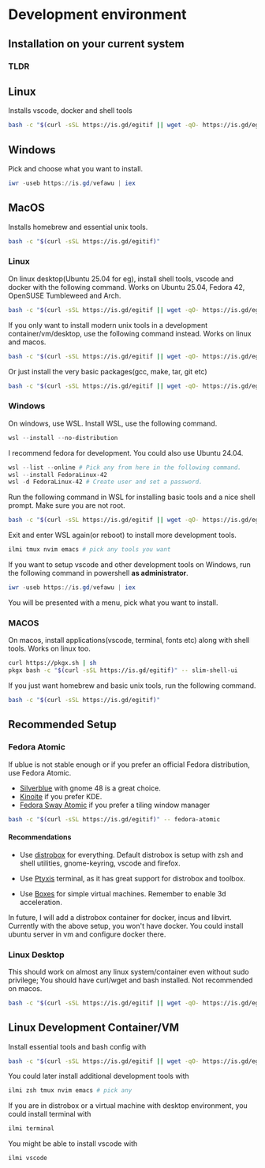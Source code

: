 # Development environment

## Installation on your current system

### TLDR

## Linux

Installs vscode, docker and shell tools

```bash
bash -c "$(curl -sSL https://is.gd/egitif || wget -qO- https://is.gd/egitif)" -- dev
```

## Windows

Pick and choose what you want to install.

```powershell
iwr -useb https://is.gd/vefawu | iex
```

## MacOS

Installs homebrew and essential unix tools.

```bash
bash -c "$(curl -sSL https://is.gd/egitif)"
```

### Linux

On linux desktop(Ubuntu 25.04 for eg), install shell tools, vscode and docker with the following command. Works on Ubuntu 25.04, Fedora 42, OpenSUSE Tumbleweed and Arch.

```bash
bash -c "$(curl -sSL https://is.gd/egitif || wget -qO- https://is.gd/egitif)" -- dev
```

If you only want to install modern unix tools in a development container/vm/desktop, use the following command instead. Works on linux and macos.

```bash
bash -c "$(curl -sSL https://is.gd/egitif || wget -qO- https://is.gd/egitif)" -- shell-slim
```

Or just install the very basic packages(gcc, make, tar, git etc)

```bash
bash -c "$(curl -sSL https://is.gd/egitif || wget -qO- https://is.gd/egitif)"
```

### Windows

On windows, use WSL. Install WSL, use  the following command.

```powershell
wsl --install --no-distribution
```

I recommend fedora for development. You could also use Ubuntu 24.04.

```powershell
wsl --list --online # Pick any from here in the following command.
wsl --install FedoraLinux-42
wsl -d FedoraLinux-42 # Create user and set a password.
```

Run the following command in WSL for installing basic tools and a nice shell prompt. Make sure you are not root.

```bash
bash -c "$(curl -sSL https://is.gd/egitif || wget -qO- https://is.gd/egitif)" -- wslbox
```

Exit and enter WSL again(or reboot) to install more development tools.

```bash
ilmi tmux nvim emacs # pick any tools you want
```

If you want to setup vscode and other development tools on Windows, run the following command in powershell **as administrator**.

```powershell
iwr -useb https://is.gd/vefawu | iex
```

You will be presented with a menu, pick what you want to install.


### MACOS

On macos, install applications(vscode, terminal, fonts etc) along with shell tools. Works on linux too.

```bash
curl https://pkgx.sh | sh
pkgx bash -c "$(curl -sSL https://is.gd/egitif)" -- slim-shell-ui
```

If you just want homebrew and basic unix tools, run the following command.

```bash
bash -c "$(curl -sSL https://is.gd/egitif)"
```


## Recommended Setup

### Fedora Atomic

If ublue is not stable enough or if you prefer an official Fedora distribution, use Fedora Atomic.

  - [Silverblue](https://fedoraproject.org/atomic-desktops/silverblue) with gnome 48 is a great choice.
  - [Kinoite](https://fedoraproject.org/atomic-desktops/kinoite) if you prefer KDE.
  - [Fedora Sway Atomic](https://fedoraproject.org/atomic-desktops/sway) if you prefer a tiling window manager

```bash
bash -c "$(curl -sSL https://is.gd/egitif)" -- fedora-atomic
```

#### Recommendations

  - Use [distrobox](https://distrobox.it) for everything. Default distrobox is setup with zsh and shell utilities, gnome-keyring, vscode and firefox.

  - Use [Ptyxis](https://gitlab.gnome.org/chergert/ptyxis) terminal, as it has great support for distrobox and toolbox.

  - Use [Boxes](https://apps.gnome.org/Boxes) for simple virtual machines. Remember to enable 3d acceleration.


In future, I will add a distrobox container for docker, incus and libvirt. Currently with the above setup, you won't have docker. You could install ubuntu server in vm and configure docker there.


### Linux Desktop

This should work on almost any linux system/container even without sudo privilege; You should have curl/wget and bash installed. Not recommended on macos.

```bash
bash -c "$(curl -sSL https://is.gd/egitif || wget -qO- https://is.gd/egitif)" -- generic
```


## Linux Development Container/VM

Install essential tools and bash config with

```bash
bash -c "$(curl -sSL https://is.gd/egitif || wget -qO- https://is.gd/egitif)" -- slimbox
```

You could later install additional development tools with

```bash
ilmi zsh tmux nvim emacs # pick any
```

If you are in distrobox or a virtual machine with desktop environment, you could install terminal with

```bash
ilmi terminal
```

You might be able to install vscode with

```bash
ilmi vscode
```
